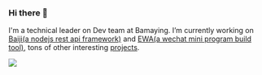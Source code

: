 <!--
**lyfeyaj/lyfeyaj** is a ✨ _special_ ✨ repository because its `README.md` (this file) appears on your GitHub profile.

Here are some ideas to get you started:

- 🔭 I’m currently working on ...
- 🌱 I’m currently learning ...
- 👯 I’m looking to collaborate on ...
- 🤔 I’m looking for help with ...
- 💬 Ask me about ...
- 📫 How to reach me: ...
- 😄 Pronouns: ...
- ⚡ Fun fact: ...
-->

### Hi there 👋

I'm a technical leader on Dev team at Bamaying. I’m currently working on [Baiji(a nodejs rest api framework)](https://github.com/baijijs/baiji) and [EWA(a wechat mini program build tool)](https://github.com/lyfeyaj/ewa/), tons of other interesting [projects](./my-open-sources.md).

![](https://visitor-badge.glitch.me/badge?page_id=lyfeyaj.lyfeyaj)
